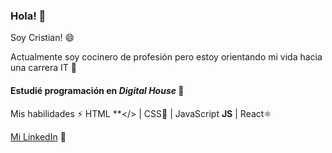 ### Hola! 👋
Soy Cristian! 😄

Actualmente soy cocinero de profesión pero estoy orientando mi vida hacia una carrera IT 💪
#### Estudié programación en *Digital House* 🚀

Mis habilidades ⚡
HTML **</> | CSS🎨 | JavaScript **JS** | React⚛️

[Mi LinkedIn](https://www.linkedin.com/in/cristian-leiva-l/) 💫
